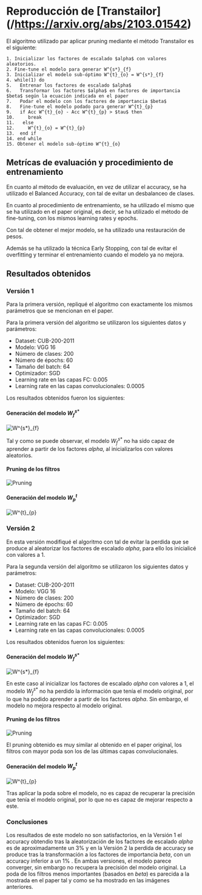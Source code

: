 # Reproducción de [Transtailor] (/https://arxiv.org/abs/2103.01542) 

El algoritmo utilizado par aplicar pruning mediante el método Transtailor es el siguiente:
```
1. Inicializar los factores de escalado $alpha$ con valores aleatorios.
2. Fine-tune el modelo para generar W^{s*}_{f}
3. Inicializar el modelo sub-óptimo W^{t}_{o} = W^{s*}_{f}
4. while(1) do
5.   Entrenar los factores de escalado $alpha$ 
6.   Transformar los factores $alpha$ en factores de importancia $beta$ según la ecuación indicada en el paper
7.   Podar el modelo con los factores de importancia $beta$
8.   Fine-tune el modelo podado para generar W^{t}_{p}
9.   if Acc W^{t}_{o} - Acc W^{t}_{p} > $tau$ then
10.     break
11.   else
12.     W^{t}_{o} = W^{t}_{p}
13.  end if
14. end while
15. Obtener el modelo sub-óptimo W^{t}_{o}
```
## Metrícas de evaluación y procedimiento de entrenamiento
En cuanto al método de evaluación, en vez de utilizar el accuracy, se ha utilizado el Balanced Accuracy, con tal de evitar un desbalanceo de clases. 

En cuanto al procedimiento de entrenamiento, se ha utilizado el mismo que se ha utilizado en el paper original, es decir, se ha utilizado el método de fine-tuning, con los mismos learning rates y epochs.

Con tal de obtener el mejor modelo, se ha utilizado una restauración de pesos. 

Además se ha utilizado la técnica Early Stopping, con tal de evitar el overfitting y terminar el entrenamiento cuando el modelo ya no mejora.


## Resultados obtenidos
### Versión 1
Para la primera versión, repliqué el algoritmo con exactamente los mismos parámetros que se mencionan en el paper.

Para la primera versión del algoritmo se utilizaron los siguientes datos y parámetros:
- Dataset: CUB-200-2011
- Modelo: VGG 16
- Número de clases: 200
- Número de épochs: 60
- Tamaño del batch: 64
- Optimizador: SGD
- Learning rate en las capas FC: 0.005
- Learning rate en las capas convolucionales: 0.0005

Los resultados obtenidos fueron los siguientes:

#### Generación del modelo $W^{s*}_{f}$

![W^{s*}_{f}](./Transtailor/img/V1_Wsf.png)

Tal y como se puede observar, el modelo $W^{s*}_{f}$ no ha sido capaz de aprender a partir de los factores $alpha$, al inicializarlos con valores aleatorios.

#### Pruning de los filtros

![Pruning](./Transtailor/img/V1_filters.png)

#### Generación del modelo $W^{t}_{p}$

![W^{t}_{p}](./Transtailor/img/V1_Wtp.png)




### Versión 2
En esta versión modifiqué el algoritmo con tal de evitar la perdida que se produce al aleatorizar los factores de escalado $alpha$, para ello los inicialicé con valores a 1.

Para la segunda versión del algoritmo se utilizaron los siguientes datos y parámetros:
- Dataset: CUB-200-2011
- Modelo: VGG 16
- Número de clases: 200
- Número de épochs: 60
- Tamaño del batch: 64
- Optimizador: SGD
- Learning rate en las capas FC: 0.005
- Learning rate en las capas convolucionales: 0.0005

Los resultados obtenidos fueron los siguientes:

#### Generación del modelo $W^{s*}_{f}$

![W^{s*}_{f}](./Transtailor/img/V2_Wsf.png)

En este caso al inicializar los factores de escalado $alpha$ con valores a 1, el modelo $W^{s*}_{f}$ no ha perdido la información que tenía el modelo original, por lo que ha podido aprender a partir de los factores $alpha$. Sin embargo, el modelo no mejora respecto al modelo original.

#### Pruning de los filtros

![Pruning](./Transtailor/img/V2_filters.png)

El pruning obtenido es muy similar al obtenido en el paper original, los filtros con mayor poda son los de las últimas capas convolucionales.

#### Generación del modelo $W^{t}_{p}$

![W^{t}_{p}](./Transtailor/img/V2_Wtp.png)

Tras aplicar la poda sobre el modelo, no es capaz de recuperar la precisión que tenía el modelo original, por lo que no es capaz de mejorar respecto a este.


### Conclusiones

Los resultados de este modelo no son satisfactorios, en la Versión 1 el accuracy obtendio tras la aleatorización de los factores de escalado $alpha$ es de aproximadamente un 3% y en la Versión 2 la perdida de accuracy se produce tras la transformación a los factores de importancia $beta$, con un accuracy inferior a un 1% .
En ambas versiones, el modelo parece converger, sin embargo no recupera la precisión del modelo original.
La poda de los filtros menos importantes (basados en $beta$) es parecida a la mostrada en el paper tal y como se ha mostrado en las imágenes anteriores.







